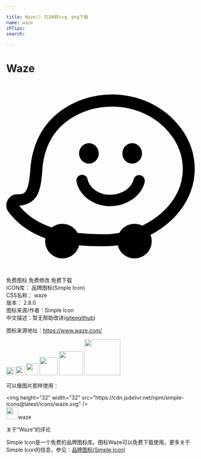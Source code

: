 ```yaml
---

title: Waze() ICON转svg、png下载
name: waze
zhTips: 
search: 

---
```


# Waze  <small style="font-size: 60%;font-weight: 100"></small>

<div id="svg" class="svg-wrap">
<svg role="img" xmlns="http://www.w3.org/2000/svg" viewBox="0 0 24 24"><title>Waze icon</title><path d="M13.314 1.59c-.225.003-.45.013-.675.03-2.165.155-4.295.924-6.069 2.327-2.194 1.732-3.296 4.325-3.496 7.05h.002c-.093 1.22-.23 2.15-.469 2.63-.238.479-.42.638-1.24.639C.27 14.259-.4 15.612.266 16.482c1.248 1.657 2.902 2.705 4.72 3.364a2.198 2.198 0 00-.033.367 2.198 2.198 0 002.2 2.197 2.198 2.198 0 002.128-1.668c1.307.12 2.607.14 3.824.1.364-.012.73-.045 1.094-.092a2.198 2.198 0 002.127 1.66 2.198 2.198 0 002.2-2.197 2.198 2.198 0 00-.151-.797 12.155 12.155 0 002.303-1.549c2.094-1.807 3.511-4.399 3.302-7.404-.112-1.723-.761-3.298-1.748-4.608-2.143-2.86-5.53-4.309-8.918-4.265zm.366 1.54c.312.008.623.027.933.063 2.48.288 4.842 1.496 6.4 3.577v.001c.829 1.1 1.355 2.386 1.446 3.792v.003c.173 2.477-.965 4.583-2.777 6.147a10.66 10.66 0 01-2.375 1.535 2.198 2.198 0 00-.98-.234 2.198 2.198 0 00-1.934 1.158 9.894 9.894 0 01-1.338.146 27.323 27.323 0 01-3.971-.148 2.198 2.198 0 00-1.932-1.156 2.198 2.198 0 00-1.347.463c-1.626-.553-3.078-1.422-4.155-2.762 1.052-.096 1.916-.6 2.319-1.408.443-.889.53-1.947.625-3.198v-.002c.175-2.391 1.11-4.536 2.92-5.964h.002c1.77-1.402 3.978-2.061 6.164-2.012zm-3.157 4.638c-.688 0-1.252.579-1.252 1.298 0 .72.564 1.297 1.252 1.297.689 0 1.252-.577 1.252-1.297 0-.711-.563-1.298-1.252-1.298zm5.514 0c-.688 0-1.25.579-1.25 1.298-.008.72.554 1.297 1.25 1.297.688 0 1.252-.577 1.252-1.297 0-.711-.564-1.298-1.252-1.298zM9.641 11.78a.72.72 0 00-.588.32.692.692 0 00-.11.54c.345 1.783 2.175 3.129 4.264 3.129h.125c1.056-.032 2.026-.343 2.816-.922.767-.556 1.29-1.316 1.477-2.137a.746.746 0 00-.094-.547.69.69 0 00-.445-.32.714.714 0 00-.867.539c-.22.93-1.299 1.9-2.934 1.94-1.572.046-2.738-.986-2.926-1.956a.72.72 0 00-.718-.586Z"/></svg>
</div>
<detail full-name='waze'></detail>

<div class="detail-page">
<p>
<span><span class="badge-success badge">免费图标</span> <span class="badge-success badge">免费修改</span>  <span class="badge-success badge">免费下载</span> </span>
<br/>
<span>
ICON库：
<span class="badge-secondary badge">品牌图标(Simple Icon)</span> 
</span>
<br/>
<span>
CSS名称：
<span class="badge-secondary badge">waze</span> 
</span>

<br/>
<span>
版本：
<span class="badge-secondary badge">2.8.0</span> 
</span>
<br/>
<span>图标来源/作者：<span class="badge-light badge">Simple Icon</span></span> 
<br/>
<span class="zh-detail">中文描述：暂无<span class="help-link"><span>帮助改进</span>(<a href="https://gitee.com/liuwave/icon-helper/edit/master/json/brands/waze.json" target="_blank" rel="noopener noreferrer">gitee</a><a href="https://github.com/liuwave/icon-helper/edit/master/json/brands/waze.json" target="_blank" rel="noopener noreferrer">github</a></span>)</span><br/>
</p>
</div><div class="description description alert alert-light"><p>图标来源地址：<a href="https://www.waze.com/" target="_blank" rel="noopener noreferrer">https://www.waze.com/</a></p></div>
<div class="alert alert-dark">
<img height="21" width="21" src="https://cdn.jsdelivr.net/npm/simple-icons@latest/icons/waze.svg" />
<img height="24" width="24" src="https://cdn.jsdelivr.net/npm/simple-icons@latest/icons/waze.svg" />
<img height="32" width="32" src="https://cdn.jsdelivr.net/npm/simple-icons@latest/icons/waze.svg" />
<img height="48" width="48" src="https://cdn.jsdelivr.net/npm/simple-icons@latest/icons/waze.svg" />
<img height="64" width="64" src="https://cdn.jsdelivr.net/npm/simple-icons@latest/icons/waze.svg" />
<img height="96" width="96" src="https://cdn.jsdelivr.net/npm/simple-icons@latest/icons/waze.svg" />

</div>
<div>
  <p>可以像图片那样使用：    
  </p>
  <div class="alert alert-primary" style="font-size: 14px">
    &lt;img height="32" width="32" src="https://cdn.jsdelivr.net/npm/simple-icons@latest/icons/waze.svg" /&gt;
    <copy-btn content='<img height="32" width="32" src="https://cdn.jsdelivr.net/npm/simple-icons@latest/icons/waze.svg" />'></copy-btn>
  </div>
  <div class="alert alert-secondary">
    <img height="32" width="32" src="https://cdn.jsdelivr.net/npm/simple-icons@latest/icons/waze.svg" />waze
    <copy-btn content="waze" btn-title="复制图标名称"></copy-btn>
  </div>
</div>

<Vssue title="关于“Waze”的评论" >关于“Waze”的评论</Vssue>


<div><p>Simple Icon是一个免费的品牌图标库。图标Waze可以免费下载使用。更多关于  Simple Icon的信息，参见：<a target="_blank" href="https://iconhelper.cn/brands.html">品牌图标(Simple Icon)</a>
</p></div>
